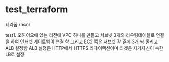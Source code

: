 # test_terraform
테라폼 rncnr

test1. 오하이오에 있는 리전에 VPC 하나를 만들고 서브넷 3개와 라우팅테이블로 연결을 하여 인터넷 게이트웨이 연결 함
       그리고  EC2 쪽은 서브넷 각 존에 3개 씩 올리고 ALB 설정함 ALB 설정은 HTTP에서 HTTPS 리다이랙션이며 타겟은 자기자신이 속한 LB로 설정
       
